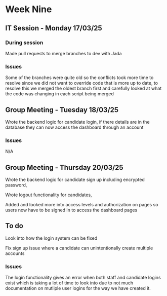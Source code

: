 # Week Nine

## IT Session - Monday 17/03/25

### During session

Made pull requests to merge branches to dev with Jada


### Issues

Some of the branches were quite old so the conflicts took more time to resolve since we did not want to override code that is more up to date, to resolve this we merged the oldest branch first and carefully looked at what the code was changing in each script being merged


## Group Meeting - Tuesday 18/03/25

Wrote the backend logic for candidate login, if there details are in the database they can now access the dashboard through an account


### Issues

N/A

## Group Meeting - Thursday 20/03/25

Wrote the backend logic for candidate sign up including encrypted password,

Wrote logout functionality for candidates,

Added and looked more into access levels and authorization on pages so users now have to be signed in to access the dashboard pages

## To do
Look into how the login system can be fixed

Fix sign up issue where a candidate can unintentionally create multiple accounts

### Issues
The login functionality gives an error when both staff and candidate logins exist which is taking a lot of time to look into due to not much documentation on mutliple user logins for the way we have created it.
